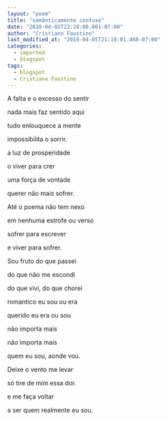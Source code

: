 ```yaml
---
layout: "poem"
title: "semânticamente confuso"
date: "2010-04-02T23:28:00.001-07:00"
author: "Cristiano Faustino"
last_modified_at: "2010-04-05T21:18:01.460-07:00"
categories:
  - imported
  - blogspot
tags:
  - blogspot
  - Cristiano Faustino
---
```


A falta e o excesso do sentir

nada mais faz sentido aqui

tudo enlouquece a mente

impossibilita o sorrir.

a luz de prosperidade

o viver para crer

uma força de vontade

querer não mais sofrer.

Até o poema não tem nexo

em nenhuma estrofe ou verso

sofrer para escrever

e viver para sofrer.

Sou fruto do que passei

do que não me escondi

do que vivi, do que chorei

romantico eu sou ou era

querido eu era ou sou

não importa mais

não importa mais

quem eu sou, aonde vou.

Deixe o vento me levar

só tire de mim essa dor.

e me faça voltar

a ser quem realmente eu sou.